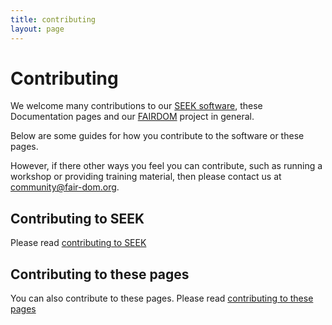 ```yaml
---
title: contributing
layout: page
---
```


# Contributing

We welcome many contributions to our [SEEK software](http://seek4science.org), these Documentation pages and our [FAIRDOM](http://fair-dom.org) project in general.

Below are some guides for how you contribute to the software or these pages.

However, if there other ways you feel you can contribute, such as running a workshop or providing training material, then please contact us at <community@fair-dom.org>.

## Contributing to SEEK

Please read [contributing to SEEK](tech/contributing-to-seek.html)


## Contributing to these pages

You can also contribute to these pages.
Please read [contributing to these pages](contributing-to-pages.html)